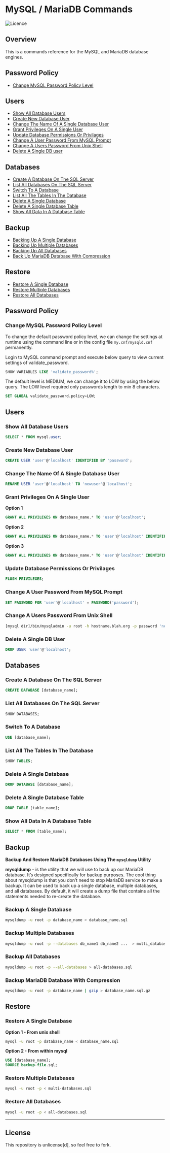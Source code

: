 # MySQL / MariaDB Commands

![Licence](https://img.shields.io/badge/Unlicense-red)

## Overview

This is a commands reference for the MySQL and MariaDB database engines.

## Password Policy

- [Change MySQL Password Policy Level](#change-mysql-password-policy-level)

## Users

- [Show All Database Users](#show-all-database-users)
- [Create New Database User](#create-new-database-user)
- [Change The Name Of A Single Database User](#change-the-name-of-a-single-database-user)
- [Grant Privileges On A Single User](#grant-privileges-on-a-single-user)
- [Update Database Permissions Or Privilages](#update-database-permissions-or-privilages)
- [Change A User Password From MySQL Prompt](#change-a-user-password-from-mysql-prompt)
- [Change A Users Password From Unix Shell](#change-a-users-password-from-unix-shell)
- [Delete A Single DB user](#delete-a-single-db-user)

## Databases

- [Create A Database On The SQL Server](#create-a-database-on-the-sql-server)
- [List All Databases On The SQL Server](#list-all-databases-on-the-sql-server)
- [Switch To A Database](#switch-to-a-database)
- [List All The Tables In The Database](#list-all-the-tables-in-the-database)
- [Delete A Single Database](#delete-a-single-database)
- [Delete A Single Database Table](#delete-a-single-database-table)
- [Show All Data In A Database Table](#show-all-data-in-a-database-table)

## Backup

- [Backing Up A Single Database](#backing-up-a-single-database)
- [Backing Up Multiple Databases](#backing-up-multiple-databases)
- [Backing Up All Databases](#backing-up-all-databases)
- [Back Up MariaDB Database With Compression](#back-up-mariadb-database-with-compression)

## Restore

- [Restore A Single Database](#restore-a-single-database)
- [Restore Multiple Databases](#restore-multiple-databases)
- [Restore All Databases](#restore-all-databases)

## Password Policy

### Change MySQL Password Policy Level

To change the default password policy level, we can change the settings at runtime using the command line or in the config file `my.cnf/mysqld.cnf` permanently.

Login to MySQL command prompt and execute below query to view current settings of validate_password.

```sql
SHOW VARIABLES LIKE 'validate_password%';
```

The default level is MEDIUM, we can change it to LOW by using the below query. The LOW level required only passwords length to min 8 characters.

```sql
SET GLOBAL validate_password.policy=LOW;
```

## Users

### Show All Database Users

```sql
SELECT * FROM mysql.user;
```

### Create New Database User

```sql
CREATE USER 'user'@'localhost' IDENTIFIED BY 'password';
```

### Change The Name Of A Single Database User

```sql
RENAME USER 'user'@'localhost' TO 'newuser'@'localhost';
```

### Grant Privileges On A Single User

**Option 1**

```sql
GRANT ALL PRIVILEGES ON database_name.* TO 'user'@'localhost';
```

**Option 2**

```sql
GRANT ALL PRIVILEGES ON database_name.* TO 'user'@'localhost' IDENTIFIED BY 'password'
```

**Option 3**

```sql
GRANT ALL PRIVILEGES ON database_name.* TO 'user'@'localhost' IDENTIFIED BY 'password' WITH GRANT OPTION;
```

### Update Database Permissions Or Privilages

```sql
FLUSH PRIVILEGES;
```

### Change A User Password From MySQL Prompt

```sql
SET PASSWORD FOR 'user'@'localhost' = PASSWORD('password');
```

### Change A Users Password From Unix Shell

```bash
[mysql dir]/bin/mysqladmin -u root -h hostname.blah.org -p password 'newpassword'
```

### Delete A Single DB User

```sql
DROP USER 'user'@'localhost';
```

## Databases

### Create A Database On The SQL Server

```sql
CREATE DATABASE [database_name];
```

### List All Databases On The SQL Server

```sql
SHOW DATABASES;
```

### Switch To A Database

```sql
USE [database_name];
```

### List All The Tables In The Database

```sql
SHOW TABLES;
```

### Delete A Single Database

```sql
DROP DATABASE [database_name];
```

### Delete A Single Database Table

```sql
DROP TABLE [table_name];
```

### Show All Data In A Database Table

```sql
SELECT * FROM [table_name];
```

## Backup

**Backup And Restore MariaDB Databases Using The `mysqldump` Utility**

**mysqldump** - is the utility that we will use to back up our MariaDB database. It’s designed specifically for backup purposes. The cool thing about mysqldump is that you don’t need to stop MariaDB service to make a backup. It can be used to back up a single database, multiple databases, and all databases. By default, it will create a dump file that contains all the statements needed to re-create the database.

### Backup A Single Database

```bash
mysqldump -u root -p database_name > database_name.sql
```

### Backup Multiple Databases

```bash
mysqldump -u root -p --databases db_name1 db_name2 ...  > multi_database.sql
```

### Backup All Databases

```bash
mysqldump -u root -p --all-databases > all-databases.sql
```

### Backup MariaDB Database With Compression

```bash
mysqldump -u root -p database_name | gzip > database_name.sql.gz
```

## Restore

### Restore A Single Database

**Option 1 - From unix shell**

```bash
mysql -u root -p database_name < database_name.sql
```

**Option 2 - From within mysql**

```sql
USE [database_name];
SOURCE backup-file.sql;
```

### Restore Multiple Databases

```bash
mysql -u root -p < multi-databases.sql
```

### Restore All Databases

```bash
mysql -u root -p < all-databases.sql
```

---

## License

This repository is unlicense[d], so feel free to fork.
